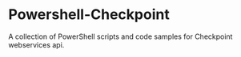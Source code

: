 # Powershell-Checkpoint
A collection of PowerShell scripts and code samples for Checkpoint webservices api.
